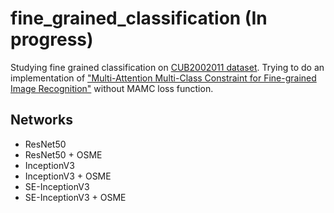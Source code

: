 # fine_grained_classification (In progress)
Studying fine grained classification on [CUB2002011 dataset](http://www.vision.caltech.edu/visipedia-data/CUB-200-2011/CUB_200_2011.tgz).
Trying to do an implementation of ["Multi-Attention Multi-Class Constraint for Fine-grained Image Recognition"](https://arxiv.org/abs/1806.05372) without MAMC loss function.


## Networks
- ResNet50
- ResNet50 + OSME
- InceptionV3
- InceptionV3 + OSME
- SE-InceptionV3
- SE-InceptionV3 + OSME

